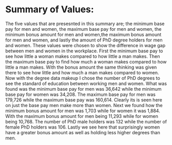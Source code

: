 # Summary of Values:

The five values that are presesnted in this summary are; the minimum base pay for men and women, the maximum base pay for men and women, the minimum bonus 
amount for men and women,the maximum bonus amount for men and women, and lastly the amount of PhD degree holders for men and women. These values were chosen to show the
difference in wage gap between men and women in the workplace. First the minimum base pay to see how little a woman makes compared to how little a man makes. 
Then the maximum base pay to find how much a woman makes compared to how little a man makes. With the bonus amount the same thinking was given there to see how 
little and how much a man makes compared to women. Now with the degree data makeup I chose the number of PhD degrees to see the standard of education between 
working men and women.
What was found was the minimum base pay for men was 36,642 while the minimum base pay for women was 34,208. The maximum base pay for men was 179,726 while the
maximum base pay was 160,614. Clearly its is seen here on just the base pay men make more than women. Next we found how the minimum bonus amount for men was
1,703 while for women it was 1,884. With the maximum bonus amount for men being  11,293 while for women being 10,768. The number of PhD male holders was 132
while the number of female PhD holders was 106. Lastly we see here that surprisingly women have a greater bonus amount as well as holding less higher degrees 
than men.

